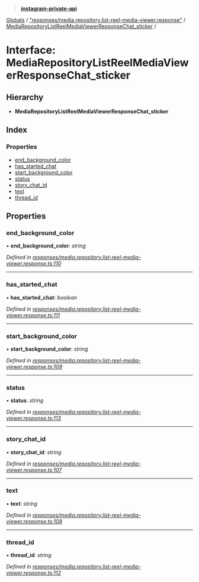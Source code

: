 > **[instagram-private-api](../README.md)**

[Globals](../README.md) / ["responses/media.repository.list-reel-media-viewer.response"](../modules/_responses_media_repository_list_reel_media_viewer_response_.md) / [MediaRepositoryListReelMediaViewerResponseChat_sticker](_responses_media_repository_list_reel_media_viewer_response_.mediarepositorylistreelmediaviewerresponsechat_sticker.md) /

# Interface: MediaRepositoryListReelMediaViewerResponseChat_sticker

## Hierarchy

* **MediaRepositoryListReelMediaViewerResponseChat_sticker**

## Index

### Properties

* [end_background_color](_responses_media_repository_list_reel_media_viewer_response_.mediarepositorylistreelmediaviewerresponsechat_sticker.md#end_background_color)
* [has_started_chat](_responses_media_repository_list_reel_media_viewer_response_.mediarepositorylistreelmediaviewerresponsechat_sticker.md#has_started_chat)
* [start_background_color](_responses_media_repository_list_reel_media_viewer_response_.mediarepositorylistreelmediaviewerresponsechat_sticker.md#start_background_color)
* [status](_responses_media_repository_list_reel_media_viewer_response_.mediarepositorylistreelmediaviewerresponsechat_sticker.md#status)
* [story_chat_id](_responses_media_repository_list_reel_media_viewer_response_.mediarepositorylistreelmediaviewerresponsechat_sticker.md#story_chat_id)
* [text](_responses_media_repository_list_reel_media_viewer_response_.mediarepositorylistreelmediaviewerresponsechat_sticker.md#text)
* [thread_id](_responses_media_repository_list_reel_media_viewer_response_.mediarepositorylistreelmediaviewerresponsechat_sticker.md#thread_id)

## Properties

###  end_background_color

• **end_background_color**: *string*

*Defined in [responses/media.repository.list-reel-media-viewer.response.ts:110](https://github.com/dilame/instagram-private-api/blob/173bc62/src/responses/media.repository.list-reel-media-viewer.response.ts#L110)*

___

###  has_started_chat

• **has_started_chat**: *boolean*

*Defined in [responses/media.repository.list-reel-media-viewer.response.ts:111](https://github.com/dilame/instagram-private-api/blob/173bc62/src/responses/media.repository.list-reel-media-viewer.response.ts#L111)*

___

###  start_background_color

• **start_background_color**: *string*

*Defined in [responses/media.repository.list-reel-media-viewer.response.ts:109](https://github.com/dilame/instagram-private-api/blob/173bc62/src/responses/media.repository.list-reel-media-viewer.response.ts#L109)*

___

###  status

• **status**: *string*

*Defined in [responses/media.repository.list-reel-media-viewer.response.ts:113](https://github.com/dilame/instagram-private-api/blob/173bc62/src/responses/media.repository.list-reel-media-viewer.response.ts#L113)*

___

###  story_chat_id

• **story_chat_id**: *string*

*Defined in [responses/media.repository.list-reel-media-viewer.response.ts:107](https://github.com/dilame/instagram-private-api/blob/173bc62/src/responses/media.repository.list-reel-media-viewer.response.ts#L107)*

___

###  text

• **text**: *string*

*Defined in [responses/media.repository.list-reel-media-viewer.response.ts:108](https://github.com/dilame/instagram-private-api/blob/173bc62/src/responses/media.repository.list-reel-media-viewer.response.ts#L108)*

___

###  thread_id

• **thread_id**: *string*

*Defined in [responses/media.repository.list-reel-media-viewer.response.ts:112](https://github.com/dilame/instagram-private-api/blob/173bc62/src/responses/media.repository.list-reel-media-viewer.response.ts#L112)*